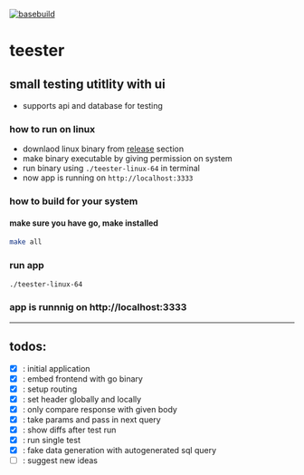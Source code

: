 [![basebuild](https://github.com/c0d3-dump/teester/actions/workflows/release.yml/badge.svg)](https://github.com/c0d3-dump/teester/actions/workflows/release.yml)

# teester

## small testing utitlity with ui

- supports api and database for testing

### how to run on linux

- downlaod linux binary from [release](https://github.com/c0d3-dump/teester/releases) section
- make binary executable by giving permission on system
- run binary using `./teester-linux-64` in terminal
- now app is running on `http://localhost:3333`

### how to build for your system

#### make sure you have go, make installed

```bash
make all
```

### run app

```bash
./teester-linux-64
```

### app is runnnig on http://localhost:3333

---

## todos:

- [x] : initial application
- [x] : embed frontend with go binary
- [x] : setup routing
- [x] : set header globally and locally
- [x] : only compare response with given body
- [x] : take params and pass in next query
- [x] : show diffs after test run
- [x] : run single test
- [x] : fake data generation with autogenerated sql query
- [ ] : suggest new ideas
